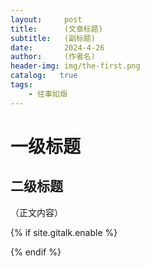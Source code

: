 ```yaml
---
layout:     post
title:      (文章标题)
subtitle:   (副标题)
date:       2024-4-26
author:     (作者名)
header-img: img/the-first.png
catalog:   true
tags:
    - 往事如烟
---
```

# 一级标题
## 二级标题
（正文内容）



<!-- Gitalk 评论 start  -->
{% if site.gitalk.enable %}
<!-- Link Gitalk 的支持文件  -->
<link rel="stylesheet" href="https://unpkg.com/gitalk/dist/gitalk.css">
<script src="https://unpkg.com/gitalk@latest/dist/gitalk.min.js"></script>

<div id="gitalk-container"></div>
    <script type="text/javascript">
    var gitalk = new Gitalk({
    // gitalk的主要参数
        clientID: `2995cc9e8a8941cd62c2`,
        clientSecret: `33036a899b9b0bd9237428e166147a12cb3f7802`,
        repo: `bppec.github.io`,
        owner: 'bppec',
        admin: ['bppec'],
        id: 'Testpage',
    });
    gitalk.render('gitalk-container');
</script>
{% endif %}
<!-- Gitalk end -->
